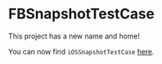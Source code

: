FBSnapshotTestCase
======================

This project has a new name and home!

You can now find `iOSSnapshotTestCase` [here](https://github.com/uber/ios-snapshot-test-case/).
